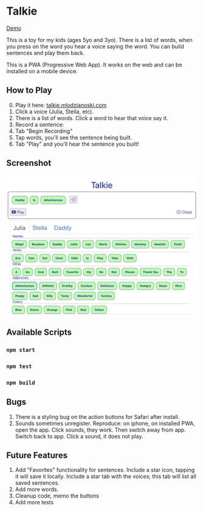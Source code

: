 # Talkie

[Demo](https://talkie.mlodzianoski.com)

This is a toy for my kids (ages 5yo and 3yo). There is a list of words, when you press on the word you hear a voice saying the word. You can build sentences and play them back.

This is a PWA (Progressive Web App). It works on the web and can be installed on a mobile device.





## How to Play
0. Play it here: [talkie.mlodzianoski.com](https://talkie.mlodzianoski.com)
1. Click a voice (Julia, Stella, etc).
2. There is a list of words. Click a word to hear that voice say it.
3. Record a sentence:
4. Tab "Begin Recording"
5. Tap words, you'll see the sentence being built.
6. Tab "Play" and you'll hear the sentence you built!


## Screenshot
![Talkie](talkie-02.png "Talkie")







## Available Scripts

### `npm start`
### `npm test`
### `npm build`

## Bugs
1. There is a styling bug on the action buttons for Safari after install.
2. Sounds sometimes unregister. Reproduce: on iphone, on installed PWA, open the app. Click sounds, they work. Then switch away from app. Switch back to app. Click a sound, it does not play.

## Future Features
1. Add "Favorites" functionality for sentences. Include a star icon, tapping it will save it locally. Include a star tab with the voices; this tab will list all saved sentences.
2. Add more words.
3. Cleanup code, memo the buttons
3. Add more tests